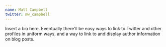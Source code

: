 ```yaml
---
name: Matt Campbell
twitter: mw_campbell
---
```


Insert a bio here. Eventually there'll be easy ways to link to Twitter and other profiles in uniform ways, and a way to link to and display author information on blog posts.

